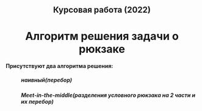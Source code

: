
<h2 align="center">Курсовая работа (2022) </h2>
<h1 align="center">Алгоритм решения задачи о рюкзаке</h1>



<h4>Присутствуют два алгоритма решения:</h4>
 <h5 class = "tab">наивный(перебор) </h5>
 <h5 class = "tab">Meet-in-the-middle(разделения условного рюкзака на 2 части и их перебор)</h5>


 <style type="text/css">
<!--
.tab { margin-left: 40px; }
-->
</style>
